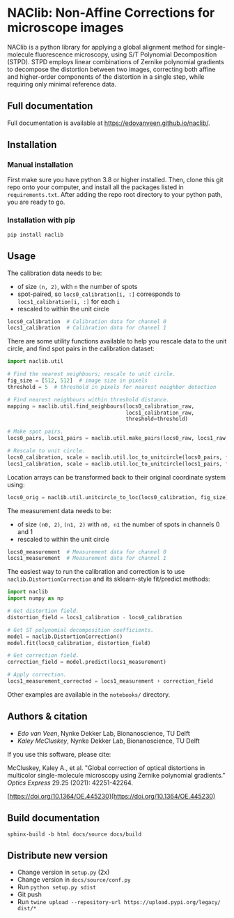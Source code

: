 # NAClib: Non-Affine Corrections for microscope images

NAClib is a python library for applying a global alignment method
for single-molecule fluorescence microscopy, using S/T Polynomial 
Decomposition (STPD). STPD employs linear combinations of Zernike 
polynomial gradients to decompose the distortion between two images, 
correcting both affine and higher-order components of the distortion 
in a single step, while requiring only minimal reference data.

## Full documentation

Full documentation is available at https://edovanveen.github.io/naclib/.

## Installation

### Manual installation

First make sure you have python 3.8 or higher installed. Then, clone
this git repo onto your computer, and install all the packages listed
in `requirements.txt`. After adding the repo root directory to
your python path, you are ready to go.

### Installation with pip

```
pip install naclib
```

## Usage

The calibration data needs to be:
- of size `(n, 2)`, with `n` the number of spots
- spot-paired, so `locs0_calibration[i, :]` corresponds to `locs1_calibration[i, :]` for each `i`
- rescaled to within the unit circle

```python 
locs0_calibration  # Calibration data for channel 0
locs1_calibration  # Calibration data for channel 1
```

There are some utility functions available to help you rescale
data to the unit circle, and find spot pairs in the calibration dataset:

```python
import naclib.util

# Find the nearest neighbours; rescale to unit circle.
fig_size = [512, 512]  # image size in pixels
threshold = 5  # threshold in pixels for nearest neighbor detection

# Find nearest neighbours within threshold distance.
mapping = naclib.util.find_neighbours(locs0_calibration_raw,
                                      locs1_calibration_raw,
                                      threshold=threshold)

# Make spot pairs.
locs0_pairs, locs1_pairs = naclib.util.make_pairs(locs0_raw, locs1_raw, mapping)

# Rescale to unit circle.
locs0_calibration, scale = naclib.util.loc_to_unitcircle(locs0_pairs, fig_size)
locs1_calibration, scale = naclib.util.loc_to_unitcircle(locs1_pairs, fig_size)
```

Location arrays can be transformed back to their original coordinate system using:

```python
locs0_orig = naclib.util.unitcircle_to_loc(locs0_calibration, fig_size)
```

The measurement data needs to be:
- of size `(n0, 2)`, `(n1, 2)` with `n0, n1` the number of spots in channels 0 and 1
- rescaled to within the unit circle

```python
locs0_measurement  # Measurement data for channel 0
locs1_measurement  # Measurement data for channel 1
```

The easiest way to run the calibration and correction is to use `naclib.DistortionCorrection`
and its sklearn-style fit/predict methods:

```python
import naclib
import numpy as np

# Get distortion field.
distortion_field = locs1_calibration - locs0_calibration

# Get ST polynomial decomposition coefficients.
model = naclib.DistortionCorrection()
model.fit(locs0_calibration, distortion_field)

# Get correction field.
correction_field = model.predict(locs1_measurement)

# Apply correction.
locs1_measurement_corrected = locs1_measurement + correction_field
```

Other examples are available in the `notebooks/` directory.

## Authors & citation

- *Edo van Veen*, Nynke Dekker Lab, Bionanoscience, TU Delft
- *Kaley McCluskey*, Nynke Dekker Lab, Bionanoscience, TU Delft

If you use this software, please cite:

McCluskey, Kaley A., et al. "Global correction of optical distortions in multicolor single-molecule microscopy using Zernike polynomial gradients." *Optics Express* 29.25 (2021): 42251-42264.

[https://doi.org/10.1364/OE.445230](https://doi.org/10.1364/OE.445230)

## Build documentation

```
sphinx-build -b html docs/source docs/build
```

## Distribute new version

- Change version in `setup.py` (2x)
- Change version in `docs/source/conf.py`
- Run `python setup.py sdist`
- Git push
- Run `twine upload --repository-url https://upload.pypi.org/legacy/ dist/*`
